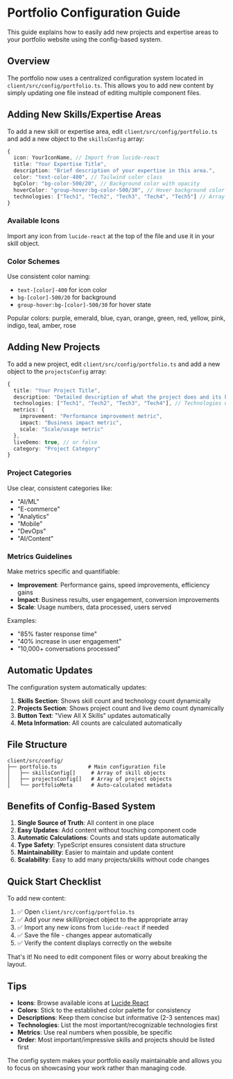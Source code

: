 # Portfolio Configuration Guide

This guide explains how to easily add new projects and expertise areas to your portfolio website using the config-based system.

## Overview

The portfolio now uses a centralized configuration system located in `client/src/config/portfolio.ts`. This allows you to add new content by simply updating one file instead of editing multiple component files.

## Adding New Skills/Expertise Areas

To add a new skill or expertise area, edit `client/src/config/portfolio.ts` and add a new object to the `skillsConfig` array:

```typescript
{
  icon: YourIconName, // Import from lucide-react
  title: "Your Expertise Title",
  description: "Brief description of your expertise in this area.",
  color: "text-color-400", // Tailwind color class
  bgColor: "bg-color-500/20", // Background color with opacity
  hoverColor: "group-hover:bg-color-500/30", // Hover background color
  technologies: ["Tech1", "Tech2", "Tech3", "Tech4", "Tech5"] // Array of technologies
}
```

### Available Icons
Import any icon from `lucide-react` at the top of the file and use it in your skill object.

### Color Schemes
Use consistent color naming:
- `text-[color]-400` for icon color
- `bg-[color]-500/20` for background
- `group-hover:bg-[color]-500/30` for hover state

Popular colors: purple, emerald, blue, cyan, orange, green, red, yellow, pink, indigo, teal, amber, rose

## Adding New Projects

To add a new project, edit `client/src/config/portfolio.ts` and add a new object to the `projectsConfig` array:

```typescript
{
  title: "Your Project Title",
  description: "Detailed description of what the project does and its key features.",
  technologies: ["Tech1", "Tech2", "Tech3", "Tech4"], // Technologies used
  metrics: {
    improvement: "Performance improvement metric",
    impact: "Business impact metric", 
    scale: "Scale/usage metric"
  },
  liveDemo: true, // or false
  category: "Project Category"
}
```

### Project Categories
Use clear, consistent categories like:
- "AI/ML"
- "E-commerce" 
- "Analytics"
- "Mobile"
- "DevOps"
- "AI/Content"

### Metrics Guidelines
Make metrics specific and quantifiable:
- **Improvement**: Performance gains, speed improvements, efficiency gains
- **Impact**: Business results, user engagement, conversion improvements  
- **Scale**: Usage numbers, data processed, users served

Examples:
- "85% faster response time"
- "40% increase in user engagement"
- "10,000+ conversations processed"

## Automatic Updates

The configuration system automatically updates:

1. **Skills Section**: Shows skill count and technology count dynamically
2. **Projects Section**: Shows project count and live demo count dynamically  
3. **Button Text**: "View All X Skills" updates automatically
4. **Meta Information**: All counts are calculated automatically

## File Structure

```
client/src/config/
├── portfolio.ts          # Main configuration file
│   ├── skillsConfig[]     # Array of skill objects
│   ├── projectsConfig[]   # Array of project objects  
│   └── portfolioMeta      # Auto-calculated metadata
```

## Benefits of Config-Based System

1. **Single Source of Truth**: All content in one place
2. **Easy Updates**: Add content without touching component code
3. **Automatic Calculations**: Counts and stats update automatically
4. **Type Safety**: TypeScript ensures consistent data structure
5. **Maintainability**: Easier to maintain and update content
6. **Scalability**: Easy to add many projects/skills without code changes

## Quick Start Checklist

To add new content:

1. ✅ Open `client/src/config/portfolio.ts`
2. ✅ Add your new skill/project object to the appropriate array
3. ✅ Import any new icons from `lucide-react` if needed
4. ✅ Save the file - changes appear automatically
5. ✅ Verify the content displays correctly on the website

That's it! No need to edit component files or worry about breaking the layout.

## Tips

- **Icons**: Browse available icons at [Lucide React](https://lucide.dev/)
- **Colors**: Stick to the established color palette for consistency
- **Descriptions**: Keep them concise but informative (2-3 sentences max)
- **Technologies**: List the most important/recognizable technologies first
- **Metrics**: Use real numbers when possible, be specific
- **Order**: Most important/impressive skills and projects should be listed first

The config system makes your portfolio easily maintainable and allows you to focus on showcasing your work rather than managing code.